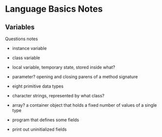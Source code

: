 # Language Basics Notes

## Variables

Questions notes

- instance variable
- class variable
- local variable, temporary state, stored inside what?
- parameter? opening and closing parens of a method signature
- eight primitive data types
- character strings, represented by what class?
- array? a container object that holds a fixed number of values of a single type

- program that defines some fields
- print out uninitialized fields
